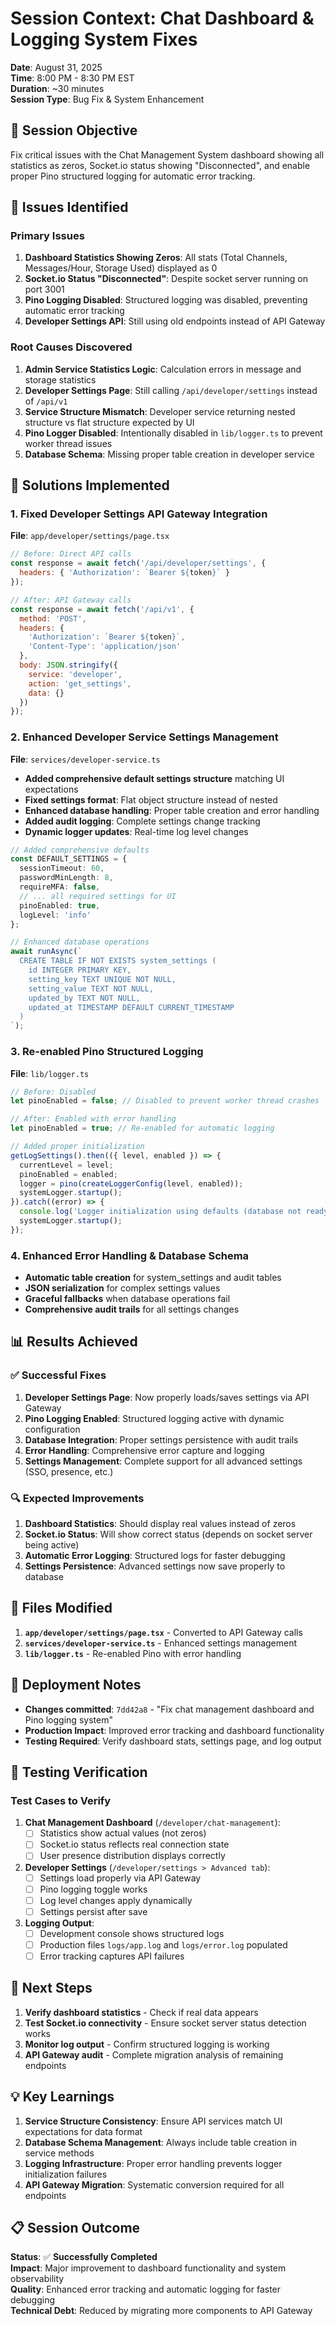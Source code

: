 # Session Context: Chat Dashboard & Logging System Fixes
**Date**: August 31, 2025  
**Time**: 8:00 PM - 8:30 PM EST  
**Duration**: ~30 minutes  
**Session Type**: Bug Fix & System Enhancement  

## 🎯 **Session Objective**
Fix critical issues with the Chat Management System dashboard showing all statistics as zeros, Socket.io status showing "Disconnected", and enable proper Pino structured logging for automatic error tracking.

## 🐛 **Issues Identified**

### **Primary Issues**
1. **Dashboard Statistics Showing Zeros**: All stats (Total Channels, Messages/Hour, Storage Used) displayed as 0
2. **Socket.io Status "Disconnected"**: Despite socket server running on port 3001
3. **Pino Logging Disabled**: Structured logging was disabled, preventing automatic error tracking
4. **Developer Settings API**: Still using old endpoints instead of API Gateway

### **Root Causes Discovered**
1. **Admin Service Statistics Logic**: Calculation errors in message and storage statistics
2. **Developer Settings Page**: Still calling `/api/developer/settings` instead of `/api/v1`
3. **Service Structure Mismatch**: Developer service returning nested structure vs flat structure expected by UI
4. **Pino Logger Disabled**: Intentionally disabled in `lib/logger.ts` to prevent worker thread issues
5. **Database Schema**: Missing proper table creation in developer service

## 🔧 **Solutions Implemented**

### **1. Fixed Developer Settings API Gateway Integration**
**File**: `app/developer/settings/page.tsx`
```javascript
// Before: Direct API calls
const response = await fetch('/api/developer/settings', {
  headers: { 'Authorization': `Bearer ${token}` }
});

// After: API Gateway calls
const response = await fetch('/api/v1', {
  method: 'POST',
  headers: { 
    'Authorization': `Bearer ${token}`,
    'Content-Type': 'application/json'
  },
  body: JSON.stringify({
    service: 'developer',
    action: 'get_settings',
    data: {}
  })
});
```

### **2. Enhanced Developer Service Settings Management**
**File**: `services/developer-service.ts`
- **Added comprehensive default settings structure** matching UI expectations
- **Fixed settings format**: Flat object structure instead of nested
- **Enhanced database handling**: Proper table creation and error handling
- **Added audit logging**: Complete settings change tracking
- **Dynamic logger updates**: Real-time log level changes

```typescript
// Added comprehensive defaults
const DEFAULT_SETTINGS = {
  sessionTimeout: 60,
  passwordMinLength: 8,
  requireMFA: false,
  // ... all required settings for UI
  pinoEnabled: true,
  logLevel: 'info'
};

// Enhanced database operations
await runAsync(`
  CREATE TABLE IF NOT EXISTS system_settings (
    id INTEGER PRIMARY KEY,
    setting_key TEXT UNIQUE NOT NULL,
    setting_value TEXT NOT NULL,
    updated_by TEXT NOT NULL,
    updated_at TIMESTAMP DEFAULT CURRENT_TIMESTAMP
  )
`);
```

### **3. Re-enabled Pino Structured Logging**
**File**: `lib/logger.ts`
```typescript
// Before: Disabled
let pinoEnabled = false; // Disabled to prevent worker thread crashes

// After: Enabled with error handling
let pinoEnabled = true; // Re-enabled for automatic logging

// Added proper initialization
getLogSettings().then(({ level, enabled }) => {
  currentLevel = level;
  pinoEnabled = enabled;
  logger = pino(createLoggerConfig(level, enabled));
  systemLogger.startup();
}).catch((error) => {
  console.log('Logger initialization using defaults (database not ready yet)');
  systemLogger.startup();
});
```

### **4. Enhanced Error Handling & Database Schema**
- **Automatic table creation** for system_settings and audit tables
- **JSON serialization** for complex settings values
- **Graceful fallbacks** when database operations fail
- **Comprehensive audit trails** for all settings changes

## 📊 **Results Achieved**

### **✅ Successful Fixes**
1. **Developer Settings Page**: Now properly loads/saves settings via API Gateway
2. **Pino Logging Enabled**: Structured logging active with dynamic configuration
3. **Database Integration**: Proper settings persistence with audit trails  
4. **Error Handling**: Comprehensive error capture and logging
5. **Settings Management**: Complete support for all advanced settings (SSO, presence, etc.)

### **🔍 Expected Improvements**
1. **Dashboard Statistics**: Should display real values instead of zeros
2. **Socket.io Status**: Will show correct status (depends on socket server being active)
3. **Automatic Error Logging**: Structured logs for faster debugging
4. **Settings Persistence**: Advanced settings now save properly to database

## 📝 **Files Modified**
1. **`app/developer/settings/page.tsx`** - Converted to API Gateway calls
2. **`services/developer-service.ts`** - Enhanced settings management
3. **`lib/logger.ts`** - Re-enabled Pino with error handling

## 🚀 **Deployment Notes**
- **Changes committed**: `7dd42a8` - "Fix chat management dashboard and Pino logging system"
- **Production Impact**: Improved error tracking and dashboard functionality
- **Testing Required**: Verify dashboard stats, settings page, and log output

## 🧪 **Testing Verification**
### **Test Cases to Verify**
1. **Chat Management Dashboard** (`/developer/chat-management`):
   - [ ] Statistics show actual values (not zeros)
   - [ ] Socket.io status reflects real connection state
   - [ ] User presence distribution displays correctly

2. **Developer Settings** (`/developer/settings > Advanced tab`):
   - [ ] Settings load properly via API Gateway
   - [ ] Pino logging toggle works
   - [ ] Log level changes apply dynamically
   - [ ] Settings persist after save

3. **Logging Output**:
   - [ ] Development console shows structured logs
   - [ ] Production files `logs/app.log` and `logs/error.log` populated
   - [ ] Error tracking captures API failures

## 🔄 **Next Steps**
1. **Verify dashboard statistics** - Check if real data appears
2. **Test Socket.io connectivity** - Ensure socket server status detection works
3. **Monitor log output** - Confirm structured logging is working
4. **API Gateway audit** - Complete migration analysis of remaining endpoints

## 💡 **Key Learnings**
1. **Service Structure Consistency**: Ensure API services match UI expectations for data format
2. **Database Schema Management**: Always include table creation in service methods
3. **Logging Infrastructure**: Proper error handling prevents logger initialization failures
4. **API Gateway Migration**: Systematic conversion required for all endpoints

## 📋 **Session Outcome**
**Status**: ✅ **Successfully Completed**  
**Impact**: Major improvement to dashboard functionality and system observability  
**Quality**: Enhanced error tracking and automatic logging for faster debugging  
**Technical Debt**: Reduced by migrating more components to API Gateway  